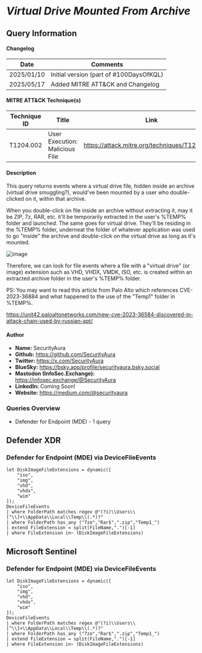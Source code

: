# *Virtual Drive Mounted From Archive*

## Query Information

#### Changelog

| Date | Comments |
|---|---|
| 2025/01/10 | Initial version (part of #100DaysOfKQL) |
| 2025/05/17 | Added MITRE ATT&CK and Changelog |

#### MITRE ATT&CK Technique(s)

| Technique ID | Title    | Link    |
| ---  | --- | --- |
| T1204.002 | User Execution: Malicious File | https://attack.mitre.org/techniques/T1204/002/ |

#### Description

This query returns events where a virtual drive file, hidden inside an archive (virtual drive smuggling?), would've been mounted by a user who double-clicked on it, within that archive.

When you double-click on file inside an archive without extracting it, may it be ZIP, 7z, RAR, etc. it'll be temporarily extracted in the user's %TEMP% folder and launched. The same goes for virtual drive. They'll be residing in the %TEMP% folder, underneat the folder of whatever application was used to go "inside" the archive and double-click on the virtual drive as long as it's mounted.

![image](https://github.com/user-attachments/assets/8368a363-4ab5-4aa7-9467-9a7395d60c02)

Therefore, we can look for file events where a file with a "virtual drive" (or image) extension such as VHD, VHDX, VMDK, ISO, etc. is created within an extracted archive folder in the user's %TEMP% folder.

PS: You may want to read this article from Palo Alto which references CVE-2023-36884 and what happened to the use of the "Temp1" folder in %TEMP%.

https://unit42.paloaltonetworks.com/new-cve-2023-36584-discovered-in-attack-chain-used-by-russian-apt/

#### Author <Optional>
- **Name:** SecurityAura
- **Github:** https://github.com/SecurityAura
- **Twitter:** https://x.com/SecurityAura
- **BlueSky:** https://bsky.app/profile/securityaura.bsky.social
- **Mastodon (InfoSec.Exchange):** https://infosec.exchange/@SecurityAura
- **LinkedIn:** Coming Soon!
- **Website:** https://medium.com/@securityaura

### Queries Overview ###

- Defender for Endpoint (MDE) - 1 query

## Defender XDR ##
### Defender for Endpoint (MDE) via DeviceFileEvents ###
```KQL
let DiskImageFileExtensions = dynamic([
    "iso",
    "img",
    "vhd",
    "vhdx",
    "wim"
]);
DeviceFileEvents
| where FolderPath matches regex @"(?i)\\Users\\[^\\]+\\AppData\\Local\\Temp\\(.*)?"
| where FolderPath has_any ("7zo","Rar$",".zip","Temp1_")
| extend FileExtension = split(FileName,".")[-1]
| where FileExtension in~ (DiskImageFileExtensions)
```
## Microsoft Sentinel ##
### Defender for Endpoint (MDE) via DeviceFileEvents ###
```KQL
let DiskImageFileExtensions = dynamic([
    "iso",
    "img",
    "vhd",
    "vhdx",
    "wim"
]);
DeviceFileEvents
| where FolderPath matches regex @"(?i)\\Users\\[^\\]+\\AppData\\Local\\Temp\\(.*)?"
| where FolderPath has_any ("7zo","Rar$",".zip","Temp1_")
| extend FileExtension = split(FileName,".")[-1]
| where FileExtension in~ (DiskImageFileExtensions)
```
